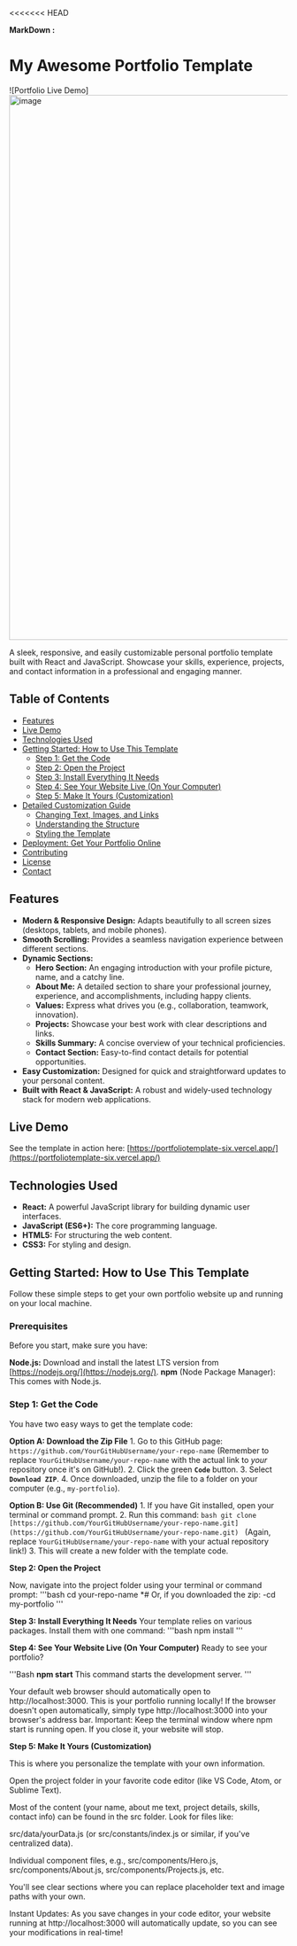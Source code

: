 <<<<<<< HEAD

**MarkDown :**
# My Awesome Portfolio Template

![Portfolio Live Demo]<img width="1915" height="984" alt="image" src="https://github.com/user-attachments/assets/514fcbd8-3603-4722-a828-e2706db025a1" />



A sleek, responsive, and easily customizable personal portfolio template built with React and JavaScript. Showcase your skills, experience, projects, and contact information in a professional and engaging manner.

## Table of Contents

- [Features](#features)
- [Live Demo](#live-demo)
- [Technologies Used](#technologies-used)
- [Getting Started: How to Use This Template](#getting-started-how-to-use-this-template)
  - [Step 1: Get the Code](#step-1-get-the-code)
  - [Step 2: Open the Project](#step-2-open-the-project)
  - [Step 3: Install Everything It Needs](#step-3-install-everything-it-needs)
  - [Step 4: See Your Website Live (On Your Computer)](#step-4-see-your-website-live-on-your-computer)
  - [Step 5: Make It Yours (Customization)](#step-5-make-it-yours-customization)
- [Detailed Customization Guide](#detailed-customization-guide)
  - [Changing Text, Images, and Links](#changing-text-images-and-links)
  - [Understanding the Structure](#understanding-the-structure)
  - [Styling the Template](#styling-the-template)
- [Deployment: Get Your Portfolio Online](#deployment-get-your-portfolio-online)
- [Contributing](#contributing)
- [License](#license)
- [Contact](#contact)

## Features

* **Modern & Responsive Design:** Adapts beautifully to all screen sizes (desktops, tablets, and mobile phones).
* **Smooth Scrolling:** Provides a seamless navigation experience between different sections.
* **Dynamic Sections:**
    * **Hero Section:** An engaging introduction with your profile picture, name, and a catchy line.
    * **About Me:** A detailed section to share your professional journey, experience, and accomplishments, including happy clients.
    * **Values:** Express what drives you (e.g., collaboration, teamwork, innovation).
    * **Projects:** Showcase your best work with clear descriptions and links.
    * **Skills Summary:** A concise overview of your technical proficiencies.
    * **Contact Section:** Easy-to-find contact details for potential opportunities.
* **Easy Customization:** Designed for quick and straightforward updates to your personal content.
* **Built with React & JavaScript:** A robust and widely-used technology stack for modern web applications.

## Live Demo

See the template in action here: [https://portfoliotemplate-six.vercel.app/](https://portfoliotemplate-six.vercel.app/)

## Technologies Used

* **React:** A powerful JavaScript library for building dynamic user interfaces.
* **JavaScript (ES6+):** The core programming language.
* **HTML5:** For structuring the web content.
* **CSS3:** For styling and design.

## Getting Started: How to Use This Template

Follow these simple steps to get your own portfolio website up and running on your local machine.

### Prerequisites

Before you start, make sure you have:

**Node.js:** Download and install the latest LTS version from [https://nodejs.org/](https://nodejs.org/).
**npm** (Node Package Manager): This comes with Node.js.

### Step 1: Get the Code

You have two easy ways to get the template code:

**Option A: Download the Zip File**
    1.  Go to this GitHub page: `https://github.com/YourGitHubUsername/your-repo-name` (Remember to replace `YourGitHubUsername/your-repo-name` with the actual link to *your* repository once it's on GitHub!).
    2.  Click the green **`Code`** button.
    3.  Select **`Download ZIP`**.
    4.  Once downloaded, unzip the file to a folder on your computer (e.g., `my-portfolio`).

**Option B: Use Git (Recommended)**
    1.  If you have Git installed, open your terminal or command prompt.
    2.  Run this command:
        ```bash
        git clone [https://github.com/YourGitHubUsername/your-repo-name.git](https://github.com/YourGitHubUsername/your-repo-name.git)
        ```
        (Again, replace `YourGitHubUsername/your-repo-name` with your actual repository link!)
    3.  This will create a new folder with the template code.

**Step 2: Open the Project**

Now, navigate into the project folder using your terminal or command prompt:
'''bash
cd your-repo-name
*# Or, if you downloaded the zip:
-cd my-portfolio
'''


**Step 3: Install Everything It Needs**
Your template relies on various packages. Install them with one command:
'''bash
    npm install
'''

**Step 4: See Your Website Live (On Your Computer)**
Ready to see your portfolio?

'''Bash
  **npm start**
  This command starts the development server.
'''

Your default web browser should automatically open to http://localhost:3000. This is your portfolio running locally!
If the browser doesn't open automatically, simply type http://localhost:3000 into your browser's address bar.
Important: Keep the terminal window where npm start is running open. If you close it, your website will stop.

**Step 5: Make It Yours (Customization)**

This is where you personalize the template with your own information.

Open the project folder in your favorite code editor (like VS Code, Atom, or Sublime Text).

Most of the content (your name, about me text, project details, skills, contact info) can be found in the src folder. Look for files like:

src/data/yourData.js (or src/constants/index.js or similar, if you've centralized data).

Individual component files, e.g., src/components/Hero.js, src/components/About.js, src/components/Projects.js, etc.

You'll see clear sections where you can replace placeholder text and image paths with your own.

Instant Updates: As you save changes in your code editor, your website running at http://localhost:3000 will automatically update, so you can see your modifications in real-time!




